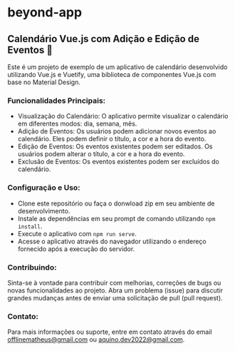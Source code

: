 # beyond-app

## Calendário Vue.js com Adição e Edição de Eventos 📅

Este é um projeto de exemplo de um aplicativo de calendário desenvolvido utilizando Vue.js e Vuetify, uma biblioteca de componentes Vue.js com base no Material Design.

### Funcionalidades Principais:
- Visualização do Calendário: O aplicativo permite visualizar o calendário em diferentes modos: dia, semana, mês.
- Adição de Eventos: Os usuários podem adicionar novos eventos ao calendário. Eles podem definir o título, a cor e a hora do evento.
- Edição de Eventos: Os eventos existentes podem ser editados. Os usuários podem alterar o título, a cor e a hora do evento.
- Exclusão de Eventos: Os eventos existentes podem ser excluídos do calendário.

### Configuração e Uso:
- Clone este repositório ou faça o donwload zip em seu ambiente de desenvolvimento.
- Instale as dependências em seu prompt de comando utilizando `npm install`.
- Execute o aplicativo com `npm run serve`.
- Acesse o aplicativo através do navegador utilizando o endereço fornecido após a execução do servidor.
  
### Contribuindo:
Sinta-se à vontade para contribuir com melhorias, correções de bugs ou novas funcionalidades ao projeto.
Abra um problema (issue) para discutir grandes mudanças antes de enviar uma solicitação de pull (pull request).

### Contato:
Para mais informações ou suporte, entre em contato através do email offlinematheus@gmail.com ou aquino.dev2022@gmail.com.
